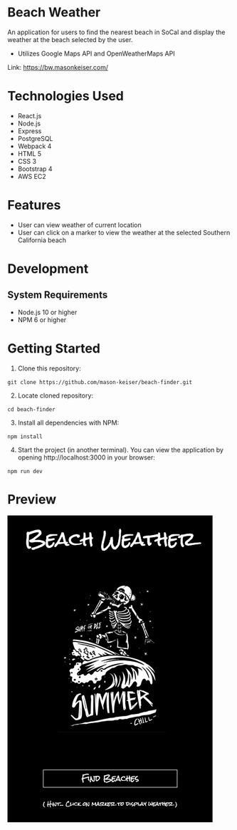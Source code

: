 # Beach Weather
An application for users to find the nearest beach in SoCal and display the weather at the beach selected by the user.
* Utilizes Google Maps API and OpenWeatherMaps API

Link: https://bw.masonkeiser.com/
# Technologies Used
* React.js
* Node.js
* Express
* PostgreSQL
* Webpack 4
* HTML 5
* CSS 3
* Bootstrap 4
* AWS EC2
# Features
* User can view weather of current location
* User can click on a marker to view the weather at the selected Southern California beach
# Development
## System Requirements
* Node.js 10 or higher
* NPM 6 or higher
# Getting Started
1. Clone this repository:
```
git clone https://github.com/mason-keiser/beach-finder.git
```
2. Locate cloned repository: 
```
cd beach-finder
```
3. Install all dependencies with NPM:
```
npm install
```
4. Start the project (in another terminal). You can view the application by opening http://localhost:3000 in your browser:
```
npm run dev
```
# Preview
![](server/public/images/home.png)
